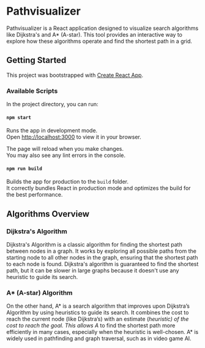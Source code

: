# Pathvisualizer

Pathvisualizer is a React application designed to visualize search algorithms like Dijkstra's and A* (A-star). This tool provides an interactive way to explore how these algorithms operate and find the shortest path in a grid.

## Getting Started

This project was bootstrapped with [Create React App](https://github.com/facebook/create-react-app).

### Available Scripts

In the project directory, you can run:

#### `npm start`

Runs the app in development mode.\
Open [http://localhost:3000](http://localhost:3000) to view it in your browser.

The page will reload when you make changes.\
You may also see any lint errors in the console.

#### `npm run build`

Builds the app for production to the `build` folder.\
It correctly bundles React in production mode and optimizes the build for the best performance.


## Algorithms Overview

### Dijkstra's Algorithm

Dijkstra's Algorithm is a classic algorithm for finding the shortest path between nodes in a graph. It works by exploring all possible paths from the starting node to all other nodes in the graph, ensuring that the shortest path to each node is found. Dijkstra's algorithm is guaranteed to find the shortest path, but it can be slower in large graphs because it doesn't use any heuristic to guide its search.

### A* (A-star) Algorithm

On the other hand, A* is a search algorithm that improves upon Dijkstra’s Algorithm by using heuristics to guide its search. It combines the cost to reach the current node (like Dijkstra’s) with an estimate (*heuristic) of the cost to reach the goal. This allows A* to find the shortest path more efficiently in many cases, especially when the heuristic is well-chosen. A* is widely used in pathfinding and graph traversal, such as in video game AI.

